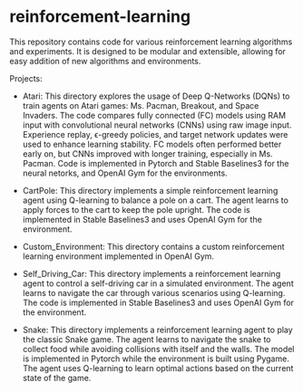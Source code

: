 # reinforcement-learning
This repository contains code for various reinforcement learning algorithms and experiments. It is designed to be modular and extensible, allowing for easy addition of new algorithms and environments. 

Projects:
- Atari: This directory explores the usage of Deep Q-Networks (DQNs) to train agents on Atari games: Ms. Pacman, Breakout, and Space Invaders. The code compares fully connected (FC) models using RAM input with convolutional neural networks (CNNs) using raw image input. Experience replay, ϵ-greedy policies, and target network updates were used to enhance learning stability. FC models often performed better early on, but CNNs improved with longer training, especially in Ms. Pacman. Code is implemented in Pytorch and Stable Baselines3 for the neural netorks, and OpenAI Gym for the environments.

- CartPole: This directory implements a simple reinforcement learning agent using Q-learning to balance a pole on a cart. The agent learns to apply forces to the cart to keep the pole upright. The code is implemented in Stable Baselines3 and uses OpenAI Gym for the environment.

- Custom_Environment: This directory contains a custom reinforcement learning environment implemented in OpenAI Gym. 

- Self_Driving_Car: This directory implements a reinforcement learning agent to control a self-driving car in a simulated environment. The agent learns to navigate the car through various scenarios using Q-learning. The code is implemented in Stable Baselines3 and uses OpenAI Gym for the environment.

- Snake: This directory implements a reinforcement learning agent to play the classic Snake game. The agent learns to navigate the snake to collect food while avoiding collisions with itself and the walls. The model is implemented in Pytorch while the environment is built using Pygame. The agent uses Q-learning to learn optimal actions based on the current state of the game.
